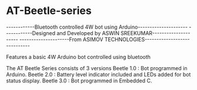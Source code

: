 # AT-Beetle-series
------------Bluetooth controlled 4W bot using Arduino---------------------
------------Designed and Developed by ASWIN SREEKUMAR---------------------
---------------------From ASIMOV TECHNOLOGIES-----------------------------

Features a basic 4W Arduino bot controlled using bluetooth

The AT Beetle Series consists of 3 versions
Beetle 1.0 : Bot programmed in Arduino.
Beetle 2.0 : Battery level indicator included and LEDs added for bot status display.
Beetle 3.0 : Bot programmed in Embedded C.
